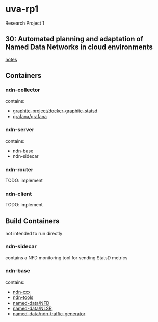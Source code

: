 # uva-rp1

Research Project 1

## 30: Automated planning and adaptation of Named Data Networks in cloud environments

[notes](notes)

## Containers

### ndn-collector

contains:

- [graphite-project/docker-graphite-statsd](https://github.com/graphite-project/docker-graphite-statsd)
- [grafana/grafana](https://github.com/grafana/grafana)

### ndn-server

contains:

- ndn-base
- ndn-sidecar

### ndn-router

TODO: implement

### ndn-client

TODO: implement

## Build Containers

not intended to run directly

### ndn-sidecar

contains a NFD monitoring tool for sending StatsD metrics

### ndn-base

contains:

- [ndn-cxx](https://github.com/named-data/ndn-cxx)
- [ndn-tools](https://github.com/named-data/ndn-tools)
- [named-data/NFD](https://github.com/named-data/NFD)
- [named-data/NLSR](https://github.com/named-data/NLSR),
- [named-data/ndn-traffic-generator](https://github.com/named-data/ndn-traffic-generator)
